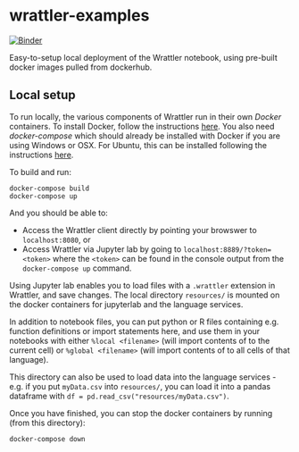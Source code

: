 # wrattler-examples

[![Binder](http://mybinder.org/badge_logo.svg)](https://mybinder.org/v2/gh/wrattler/wrattler-examples/master?urlpath=lab/tree/demo_26112019/readme.wrattler)

Easy-to-setup local deployment of the Wrattler notebook, using pre-built docker images pulled from dockerhub.

## Local setup

To run locally, the various components of Wrattler run in their own *Docker* containers.  To install Docker, follow the instructions [here](https://www.docker.com/products/docker-desktop).  You also need *docker-compose* which should already be installed with Docker if you are using Windows or OSX.  For Ubuntu, this can be installed following the instructions [here](https://linuxize.com/post/how-to-install-and-use-docker-compose-on-ubuntu-18-04/).

To build and run:
```
docker-compose build
docker-compose up
```
And you should be able to:
* Access the Wrattler client directly by pointing your browswer to ```localhost:8080```, or
* Access Wrattler via Jupyter lab by going to ```localhost:8889/?token=<token>``` where the ```<token>``` can be found in the console output from the ```docker-compose up``` command.

Using Jupyter lab enables you to load files with a ```.wrattler``` extension in Wrattler, and save changes.
The local directory ```resources/``` is mounted on the docker containers for jupyterlab and the language services.

In addition to notebook files, you can put python or R files containing e.g. function definitions or import statements here, and use them in your notebooks with either
```%local <filename>``` (will import contents of <filename> to the current cell) or ```%global <filename>``` (will import contents of <filename> to all cells of that language).

This directory can also be used to load data into the language services - e.g. if you put ```myData.csv``` into ```resources/```, you can load it into a pandas dataframe with ```df = pd.read_csv("resources/myData.csv")```.

Once you have finished, you can stop the docker containers by running (from this directory):
```
docker-compose down
```
